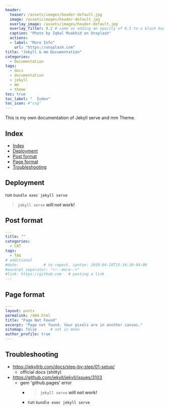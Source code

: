 ```yaml
---
header:
  teaser: /assets/images/header-default.jpg
  image: /assets/images/header-default.jpg
  overlay_image: /assets/images/header-default.jpg
  overlay_filter: 0.2 # same as adding an opacity of 0.5 to a black background
  caption: "Photo by Iqbal Muakhid on Unsplash"
  actions:
  - label: "More Info"
    url: "https://unsplash.com"
title: "Jekyll & mm Documentation"
categories:
  - Documentation
tags:
  - docs
  - documentation
  - jekyll
  - mm
  - theme
toc: true
toc_label: "  Index"
toc_icon: #"cog"
---
```


This is my own documentation of Jekyll serve and mm Theme.

## Index

- [Index](#index)
- [Deployment](#deployment)
- [Post format](#post-format)
- [Page format](#page-format)
- [Troubleshooting](#troubleshooting)

## Deployment

run `bundle exec jekyll serve`

> `jekyll serve` **will not work!**

## Post format

```yml
---
title: ""
categories:
  - CAT
tags:
  - TAG
# additional
#date:           # to repost. syntax: 2019-04-18T15:34:30-04:00
#excerpt_separator: "<!--more-->"
#link: https://github.com   # posting a link
---
```

## Page format

```yml
---
layout: posts
permalink: /404.html
title: "Page Not Found"
excerpt: "Page not found. Your pixels are in another canvas."
sitemap: false      # not in menu
author_profile: true
---
```

## Troubleshooting

+ https://jekyllrb.com/docs/step-by-step/01-setup/
  + official docs (shitty)
+ https://github.com/jekyll/jekyll/issues/3103
  + gem 'github.pages' error
    + > `jekyll serve` **will not work!**
    + run `bundle exec jekyll serve`
